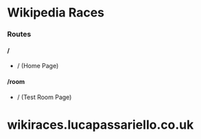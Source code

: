 # Wikipedia Races

### Routes

#### /

-   / (Home Page)

#### /room

-   / (Test Room Page)
# wikiraces.lucapassariello.co.uk
